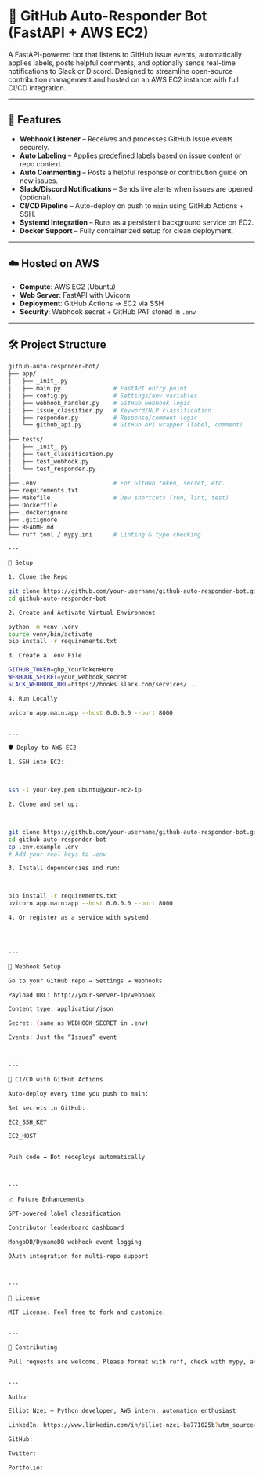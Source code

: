 # 🤖 GitHub Auto-Responder Bot (FastAPI + AWS EC2)

A FastAPI-powered bot that listens to GitHub issue events, automatically applies labels, posts helpful comments, and optionally sends real-time notifications to Slack or Discord. Designed to streamline open-source contribution management and hosted on an AWS EC2 instance with full CI/CD integration.

---

## 🚀 Features

- **Webhook Listener** – Receives and processes GitHub issue events securely.
- **Auto Labeling** – Applies predefined labels based on issue content or repo context.
- **Auto Commenting** – Posts a helpful response or contribution guide on new issues.
- **Slack/Discord Notifications** – Sends live alerts when issues are opened (optional).
- **CI/CD Pipeline** – Auto-deploy on push to `main` using GitHub Actions + SSH.
- **Systemd Integration** – Runs as a persistent background service on EC2.
- **Docker Support** – Fully containerized setup for clean deployment.

---

## ☁️ Hosted on AWS

- **Compute**: AWS EC2 (Ubuntu)
- **Web Server**: FastAPI with Uvicorn
- **Deployment**: GitHub Actions → EC2 via SSH
- **Security**: Webhook secret + GitHub PAT stored in `.env`

---

## 🛠️ Project Structure

```bash
github-auto-responder-bot/
├── app/
│   ├── _init_.py
│   ├── main.py               # FastAPI entry point
│   ├── config.py             # Settings/env variables
│   ├── webhook_handler.py    # GitHub webhook logic
│   ├── issue_classifier.py   # Keyword/NLP classification
│   ├── responder.py          # Response/comment logic
│   └── github_api.py         # GitHub API wrapper (label, comment)
│
├── tests/
│   ├── _init_.py
│   ├── test_classification.py
│   ├── test_webhook.py
│   └── test_responder.py
│
├── .env                      # For GitHub token, secret, etc.
├── requirements.txt
├── Makefile                  # Dev shortcuts (run, lint, test)
├── Dockerfile
├── .dockerignore
├── .gitignore
├── README.md
└── ruff.toml / mypy.ini      # Linting & type checking

---

🔧 Setup

1. Clone the Repo

git clone https://github.com/your-username/github-auto-responder-bot.git
cd github-auto-responder-bot

2. Create and Activate Virtual Environment

python -m venv .venv
source venv/bin/activate
pip install -r requirements.txt

3. Create a .env File

GITHUB_TOKEN=ghp_YourTokenHere
WEBHOOK_SECRET=your_webhook_secret
SLACK_WEBHOOK_URL=https://hooks.slack.com/services/...

4. Run Locally

uvicorn app.main:app --host 0.0.0.0 --port 8000


---

🛡️ Deploy to AWS EC2

1. SSH into EC2:



ssh -i your-key.pem ubuntu@your-ec2-ip

2. Clone and set up:



git clone https://github.com/your-username/github-auto-responder-bot.git
cd github-auto-responder-bot
cp .env.example .env
# Add your real keys to .env

3. Install dependencies and run:



pip install -r requirements.txt
uvicorn app.main:app --host 0.0.0.0 --port 8000

4. Or register as a service with systemd.




---

🧪 Webhook Setup

Go to your GitHub repo → Settings → Webhooks

Payload URL: http://your-server-ip/webhook

Content type: application/json

Secret: (same as WEBHOOK_SECRET in .env)

Events: Just the “Issues” event



---

🔄 CI/CD with GitHub Actions

Auto-deploy every time you push to main:

Set secrets in GitHub:

EC2_SSH_KEY

EC2_HOST


Push code → Bot redeploys automatically



---

📈 Future Enhancements

GPT-powered label classification

Contributor leaderboard dashboard

MongoDB/DynamoDB webhook event logging

OAuth integration for multi-repo support



---

📄 License

MIT License. Feel free to fork and customize.


---

🤝 Contributing

Pull requests are welcome. Please format with ruff, check with mypy, and test before committing.


---

Author

Elliot Nzei – Python developer, AWS intern, automation enthusiast

LinkedIn: https://www.linkedin.com/in/elliot-nzei-ba771025b?utm_source=share&utm_campaign=share_via&utm_content=profile&utm_medium=android_app 

GitHub: 

Twitter: 

Portfolio: 
